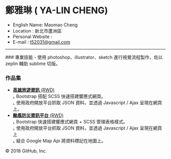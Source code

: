# 鄭雅琳 ( YA-LIN CHENG)
- English Name: Maomao Cheng
- Location : 新北市蘆洲區
- Personal Website : 
- E-mail : t52031@gmail.com

<hr>
### 專業技能
- 使用 photoshop、illustrator、sketch 進行視覺流程製作，佐以 zeplin 輔助 sublime 切版。<br)
- 熟悉 HTML5 + CSS 完成RWD頁面架構和布局；並能在不依賴 Framework 下進行 RWD 客製化，開發符合各裝置尺寸的網站建置。<br)
- 使用 Bootstrap 快速開發響應式網頁。<br)
- 使用 SCSS 管理網頁版型。<br)
- 了解 Javascript 基本語法，並使用 Jquery / CSS3 呈現網頁動態效果。<br)
- 利用 AJAX 撈取遠端JSON資料並顯示在網頁上<br)
- 介接第三方 API 設計 SPA 頁面 (Google Map、Open Data 等等)<br)
- 了解 Git / Github 與基本指令運用

<hr>

### 作品集 
- <a href="http://ternchen.000webhostapp.com/Travel/index.html" target="_blank"><B>高雄旅遊資訊</B> (RWD)</a> <BR>
  ⌞ Bootstrap 搭配 SCSS 快速搭建響應式網頁。 <BR>
  ⌞ 使用政府開放平台抓取 JSON 資料，並透過 Javascript / Ajax 呈現在網頁上。<BR>
- <a href="https://ternmayday.github.io/NESAT_nine/" target="_blank"><B>颱風防災資訊平台</B> (RWD)</a> <BR>
  ⌞ Bootstrap 快速搭建響應式網頁 + SCSS 管理表格樣式。 <BR>
  ⌞ 使用政府開放平台抓取 JSON 資料，並透過 Javascript / Ajax 呈現在網頁上<BR>
  ⌞ 結合 Google Map Api 將資料標記在地圖上。<BR>
  

© 2018 GitHub, Inc.
